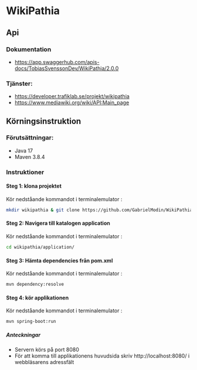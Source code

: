 # WikiPathia
## Api
### Dokumentation
- https://app.swaggerhub.com/apis-docs/TobiasSvenssonDev/WikiPathia/2.0.0
### Tjänster:
- https://developer.trafiklab.se/projekt/wikipathia
- https://www.mediawiki.org/wiki/API:Main_page

## Körningsinstruktion
### Förutsättningar:
- Java 17
- Maven 3.8.4

### Instruktioner
#### Steg 1: klona projektet
Kör nedståande kommandot i terminalemulator :
```zsh
mkdir wikipathia & git clone https://github.com/GabrielModin/WikiPathia/ ./wikipathia
```
#### Steg 2: Navigera till katalogen application
Kör nedståande kommandot i terminalemulator :
```zsh
cd wikipathia/application/
```
#### Steg 3: Hämta dependencies från pom.xml 
Kör nedståande kommandot i terminalemulator :
```zsh
mvn dependency:resolve
```
#### Steg 4: kör applikationen 
Kör nedståande kommandot i terminalemulator :
```zsh
mvn spring-boot:run
```
##### Anteckningar
- Servern körs på port 8080
- För att komma till applikationens huvudsida skriv http://localhost:8080/ i webbläsarens adressfält
